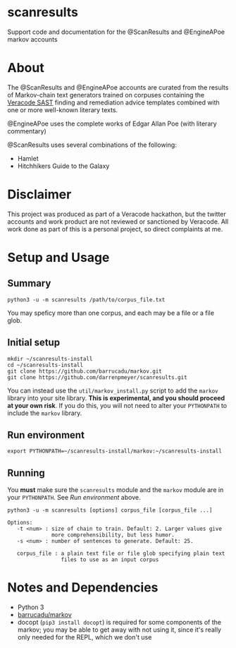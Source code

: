 # scanresults

Support code and documentation for the @ScanResults and @EngineAPoe markov accounts

# About

The @ScanResults and @EngineAPoe accounts are curated from the results of Markov-chain text generators trained
on corpuses containing the [Veracode SAST][1] finding and remediation advice templates combined with one or more
well-known literary texts.

@EngineAPoe uses the complete works of Edgar Allan Poe (with literary commentary)

@ScanResults uses several combinations of the following:

* Hamlet
* Hitchhikers Guide to the Galaxy

[1]: https://www.veracode.com/products/binary-static-analysis-sast "Veracode SAST landing page"

# Disclaimer

This project was produced as part of a Veracode hackathon, but the twitter accounts and work product are not reviewed
or sanctioned by Veracode. All work done as part of this is a personal project, so direct complaints at me.

# Setup and Usage

## Summary

    python3 -u -m scanresults /path/to/corpus_file.txt

You may speficy more than one corpus, and each may be a file or a file glob.

## Initial setup

    mkdir ~/scanresults-install
    cd ~/scanresults-install
    git clone https://github.com/barrucadu/markov.git
    git clone https://github.com/darrenpmeyer/scanresults.git
    
You can instead use the `util/markov_install.py` script to add the `markov` library into your site library. **This is experimental, and you should proceed at your own risk**. If you do this, you will not need to alter your `PYTHONPATH` to include the `markov` library.

## Run environment

    export PYTHONPATH=~/scanresults-install/markov:~/scanresults-install

## Running

You **must** make sure the `scanresults` module and the `markov` module are in your `PYTHONPATH`. See _Run environment_ above.

	python3 -u -m scanresults [options] corpus_file [corpus_file ...]

    Options:
       -t <num> : size of chain to train. Default: 2. Larger values give
                  more comprehensibility, but less humor.
       -s <num> : number of sentences to generate. Default: 25.
       
       corpus_file : a plain text file or file glob specifying plain text
                     files to use as an input corpus

# Notes and Dependencies

* Python 3
* [barrucadu/markov](https://github.com/barrucadu/markov)
* docopt (`pip3 install docopt`) is required for some components of the markov; you may be able to get away with
  not using it, since it's really only needed for the REPL, which we don't use